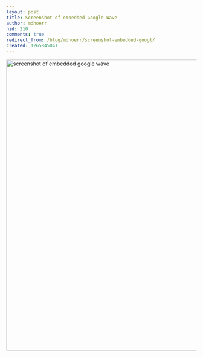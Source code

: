 ```yaml
---
layout: post
title: Screenshot of embedded Google Wave
author: mdhoerr
nid: 210
comments: true
redirect_from: /blog/mdhoerr/screenshot-embedded-googl/
created: 1265845041
---
```

<p>
	<img alt="screenshot of embedded google wave" height="768" src="http://www.opensourcecatholic.com/sites/opensourcecatholic.com/files/user-uploads/mdhoerr/wave2_1.png" title="" width="593" /></p>
